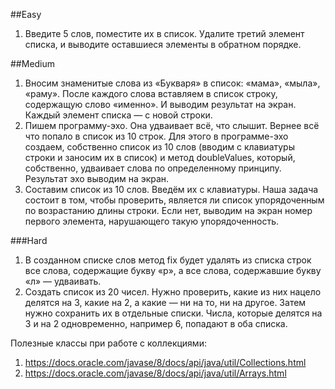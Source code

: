 ##Easy
1. Введите 5 слов, поместите их в список. Удалите третий элемент списка, и выводите оставшиеся элементы в обратном порядке.

##Medium
1. Вносим знаменитые слова из «Букваря» в список: «мама», «мыла», «раму». После каждого слова вставляем в список строку, содержащую слово «именно». И выводим результат на экран. Каждый элемент списка — с новой строки.
2. Пишем программу-эхо. Она удваивает всё, что слышит. Вернее всё что попало в список из 10 строк. Для этого в программе-эхо создаем, собственно список из 10 слов (вводим с клавиатуры строки и заносим их в список) и метод doubleValues, который, собственно, удваивает слова по определенному принципу. Результат эхо выводим на экран.
3. Составим список из 10 слов. Введём их с клавиатуры. Наша задача состоит в том, чтобы проверить, является ли список упорядоченным по возрастанию длины строки. Если нет, выводим на экран номер первого элемента, нарушающего такую упорядоченность.

###Hard
1. В созданном списке слов метод fix будет удалять из списка строк все слова, содержащие букву «р», а все слова, содержавшие букву «л» — удваивать.
2. Создать список из 20 чисел. Нужно проверить, какие из них нацело делятся на 3, какие на 2, а какие — ни на то, ни на другое. Затем нужно сохранить их в отдельные списки. Числа, которые делятся на 3 и на 2 одновременно, например 6, попадают в оба списка.

Полезные классы при работе с коллекциями:
1. https://docs.oracle.com/javase/8/docs/api/java/util/Collections.html
2. https://docs.oracle.com/javase/8/docs/api/java/util/Arrays.html